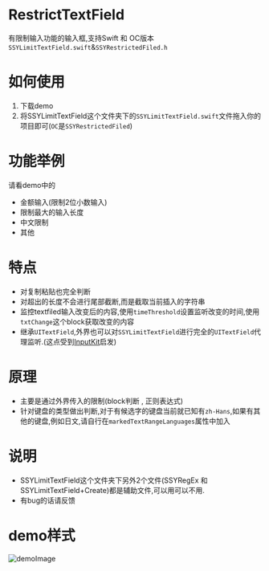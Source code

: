 # RestrictTextField
有限制输入功能的输入框,支持Swift 和 OC版本 `SSYLimitTextField.swift`&`SSYRestrictedFiled.h`

# 如何使用
1. 下载demo
2. 将SSYLimitTextField这个文件夹下的`SSYLimitTextField.swift`文件拖入你的项目即可(`OC`是`SSYRestrictedFiled`)


# 功能举例
请看demo中的 
- 金额输入(限制2位小数输入)
- 限制最大的输入长度
- 中文限制
- 其他

# 特点
- 对复制粘贴也完全判断
- 对超出的长度不会进行尾部截断,而是截取当前插入的字符串
- 监控textfiled输入改变后的内容,使用`timeThreshold`设置监听改变的时间,使用`txtChange`这个block获取改变的内容
- 继承`UITextField`,外界也可以对`SSYLimitTextField`进行完全的`UITextField`代理监听.(这点受到[InputKit](https://github.com/tingxins/InputKit)启发)


# 原理
- 主要是通过外界传入的限制(block判断 , 正则表达式)
- 针对键盘的类型做出判断,对于有候选字的键盘当前就已知有`zh-Hans`,如果有其他的键盘,例如日文,请自行在`markedTextRangeLanguages`属性中加入


# 说明
- SSYLimitTextField这个文件夹下另外2个文件(SSYRegEx 和 SSYLimitTextField+Create)都是辅助文件,可以用可以不用.
- 有bug的话请反馈

# demo样式
![demoImage](https://github.com/kkkelicheng/RestrictTextField/blob/master/sampleImage.png)


